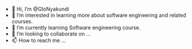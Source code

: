 - 👋 Hi, I’m @GloNyakundi
- 👀 I’m interested in learning more about software engineering and related courses.
- 🌱 I’m currently learning Software engineering course.
- 💞️ I’m looking to collaborate on ...
- 📫 How to reach me ...

<!---
GloNyakundi/GloNyakundi is a ✨ special ✨ repository because its `README.md` (this file) appears on your GitHub profile.
You can click the Preview link to take a look at your changes.
--->
